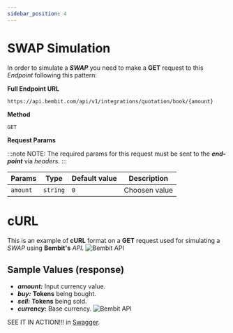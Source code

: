 ```yaml
---
sidebar_position: 4
---
```


# SWAP Simulation

In order to simulate a ***SWAP*** you need to make a **GET** request to this *Endpoint* following this pattern:

**Full Endpoint URL**
```
https://api.bembit.com/api/v1/integrations/quotation/book/{amount}
``` 

**Method**

```
GET
```

**Request Params** 

:::note NOTE:
The required params for this request must be sent to the ***end-point*** via *headers*.
:::


| Params | Type | Default value | Description |
| --------- | ---- | ------------ | --------- |
| `amount` | `string` | `0` | Choosen value |

# cURL

This is an example of **cURL** format on a **GET** request used for simulating a *SWAP* using **Bembit's** *API*.
![Bembit API](/img/bembit_api_swap_value_curl.png "cURL")

## Sample Values (response)

- ***amount:*** Input currency value.
- ***buy:*** **Tokens** being bought.
- ***sell:*** **Tokens** being sold.
- ***currency:*** Base currency.
![Bembit API](/img/bembit_api_swap_value_example_values.png "cURL")

SEE IT IN ACTION!!! in [Swagger](https://api.bembit.com/docs/#/Quotation/get_quotation_book__amount_).
